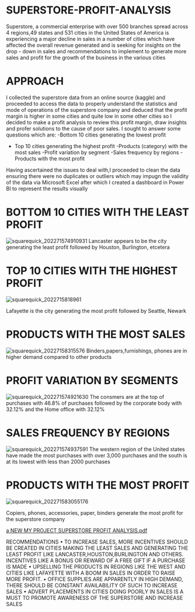 # SUPERSTORE-PROFIT-ANALYSIS

Superstore, a commercial enterprise with over 500 branches spread across 4 regions,49 states and  531 cities in the United States of America is experiencing a major decline in sales in a number of cities  which have affected the overall revenue generated and is seeking for insights on the drop - down in sales and recommendations to implement to generate more sales and profit for the growth of the business in the various cities
# APPROACH
I collected the superstore data from an online source (kaggle) and proceeded to access the data to properly understand the statistics and mode of operations of the superstore company and deduced that the profit margin is higher in some cities and quite low in some other cities so I decided to make a profit analysis to review this profit margin, draw insights and profer solutions to the cause of poor sales.
I sought to answer some questions which are:
-Bottom 10 cities generating the lowest profit
- Top 10 cities generating the highest profit
-Products (category) with the most sales
-Profit variation by segment
-Sales frequency by regions
-Products with the most profit

Having ascertained the issues to deal with,I proceeded to clean the data ensuring there were no duplicates or outliers which may impugn the validity of the data via Microsoft Excel after which I created  a dashboard in Power BI to represent the results visually

# BOTTOM 10 CITIES WITH THE LEAST PROFIT
![squarequick_202271574910931](https://user-images.githubusercontent.com/108612390/179171051-a78c509f-caed-4838-b7f6-7b1be8933b2c.jpg)
Lancaster appears to be the city generating the least profit followed by  Houston, Burlington, etcetera

# TOP 10 CITIES WITH THE HIGHEST PROFIT
![squarequick_2022715818961](https://user-images.githubusercontent.com/108612390/179171201-a37b5e52-c472-4408-a2c3-4a46e98293f4.jpg)

Lafayette is the city generating the most profit  followed by Seattle, Newark

# PRODUCTS WITH THE MOST SALES
![squarequick_20227158315576](https://user-images.githubusercontent.com/108612390/179175310-6a792b30-4c47-4f52-83f5-58d5d8c24d92.jpg)
Binders,papers,furnishings, phones are in higher demand compared to other products

# PROFIT VARIATION BY SEGMENTS
![squarequick_202271574921630](https://user-images.githubusercontent.com/108612390/179171407-d724d8d0-cb6f-4653-a20c-9a495d4c4f32.jpg)
The consmers are at the top of purchases with 46.8% of purchases followed by the corporate body with 32.12% and the Home office with 32.12%

# SALES FREQUENCY BY REGIONS
![squarequick_202271574937591](https://user-images.githubusercontent.com/108612390/179171476-60b5e43e-6d5b-48c1-b493-a2556b972d5b.jpg)
The western region of the United states have made the most purchases with over 3,000 purchases and the south is at its lowest with less than 2000 purchases

# PRODUCTS WITH THE MOST PROFIT
![squarequick_202271583055176](https://user-images.githubusercontent.com/108612390/179175424-7706cb5c-b1b9-4c74-9ec7-e844a3d4ab31.jpg)

Copiers, phones, accessories, paper, binders generate the most profit for the superstore company


[a NEW MY PROJECT SUPERSTORE PROFIT ANALYSIS.pdf](https://github.com/rosemarychiwuzie/SUPERSTORE-PROFIT-ANALYSIS/files/9118932/a.NEW.MY.PROJECT.SUPERSTORE.PROFIT.ANALYSIS.pdf)


RECOMMENDATIONS
•	TO INCREASE SALES, MORE INCENTIVES SHOULD BE CREATED IN  CITIES MAKING THE LEAST SALES AND GENERATING THE LEAST PROFIT LIKE 
LANCASTER,HOUSTON,BURLINGTON AND OTHERS. INCENTIVES LIKE A BONUS OR REWARD OF A FREE GIFT IF A PURCHASE IS MADE
•	UPSELLING THE PRODUCTS IN REGIONS LIKE THE WEST AND CITIES LIKE LAFAYETTE WITH A BOOM IN SALES IN ORDER TO RAISE MORE PROFIT.
•	OFFICE SUPPLIES ARE APPARENTLY IN HIGH DEMAND, THERE SHOULD BE CONSTANT AVAILABILITY OF SUCH TO INCREASE SALES
•	ADVERT PLACEMENTS IN CITIES DOING POORLY IN SALES IS A MUST TO PROMOTE AWARENESS OF THE SUPERSTORE AND INCREASE SALES



